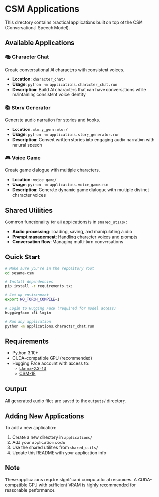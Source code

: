 # CSM Applications

This directory contains practical applications built on top of the CSM (Conversational Speech Model).

## Available Applications

### 🎭 Character Chat
Create conversational AI characters with consistent voices.
- **Location**: `character_chat/`
- **Usage**: `python -m applications.character_chat.run`
- **Description**: Build AI characters that can have conversations while maintaining consistent voice identity

### 📚 Story Generator  
Generate audio narration for stories and books.
- **Location**: `story_generator/`
- **Usage**: `python -m applications.story_generator.run`
- **Description**: Convert written stories into engaging audio narration with natural speech

### 🎮 Voice Game
Create game dialogue with multiple characters.
- **Location**: `voice_game/`
- **Usage**: `python -m applications.voice_game.run`
- **Description**: Generate dynamic game dialogue with multiple distinct character voices

## Shared Utilities

Common functionality for all applications is in `shared_utils/`:
- **Audio processing**: Loading, saving, and manipulating audio
- **Prompt management**: Handling character voices and prompts
- **Conversation flow**: Managing multi-turn conversations

## Quick Start

```bash
# Make sure you're in the repository root
cd sesame-csm

# Install dependencies
pip install -r requirements.txt

# Set up environment
export NO_TORCH_COMPILE=1

# Login to Hugging Face (required for model access)
huggingface-cli login

# Run any application
python -m applications.character_chat.run
```

## Requirements

- Python 3.10+
- CUDA-compatible GPU (recommended)
- Hugging Face account with access to:
  - [Llama-3.2-1B](https://huggingface.co/meta-llama/Llama-3.2-1B)
  - [CSM-1B](https://huggingface.co/sesame/csm-1b)

## Output

All generated audio files are saved to the `outputs/` directory.

## Adding New Applications

To add a new application:

1. Create a new directory in `applications/`
2. Add your application code
3. Use the shared utilities from `shared_utils/`
4. Update this README with your application info

## Note

These applications require significant computational resources. A CUDA-compatible GPU with sufficient VRAM is highly recommended for reasonable performance. 